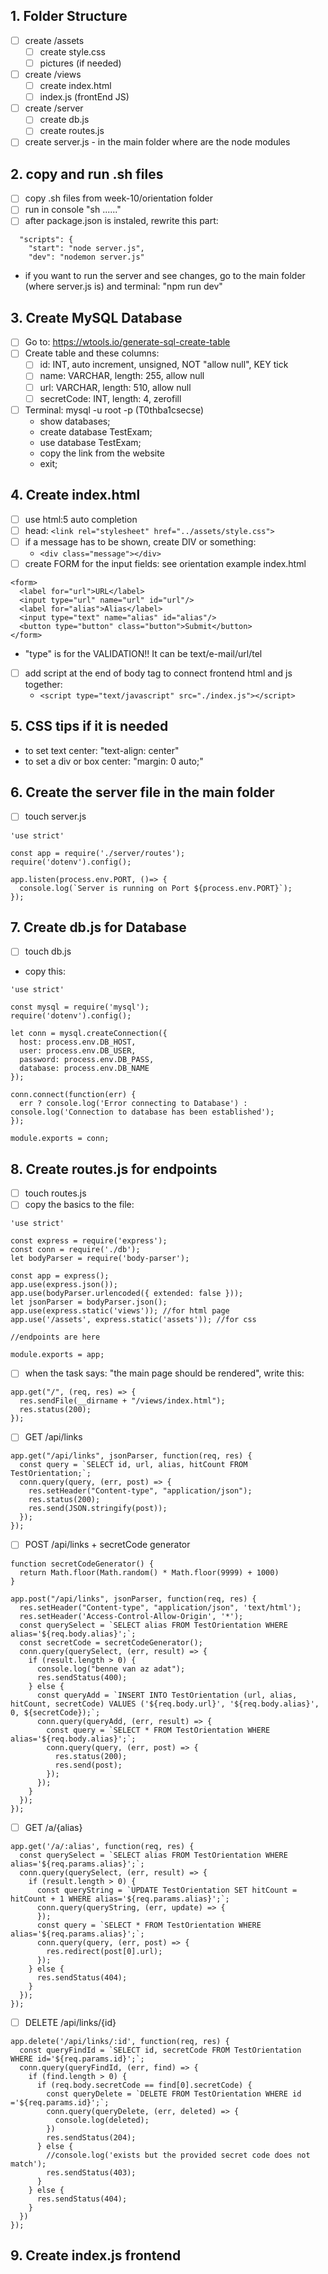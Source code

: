 ## 1. Folder Structure
* [ ] create /assets 
  * [ ] create style.css
  * [ ] pictures (if needed) 
* [ ] create /views
  * [ ] create index.html 
  * [ ] index.js (frontEnd JS)
* [ ] create /server 
  * [ ] create db.js
  * [ ] create routes.js
* [ ] create server.js - in the main folder where are the node modules

## 2. copy and run .sh files
* [ ] copy .sh files from week-10/orientation folder
* [ ] run in console "sh ......"
* [ ] after package.json is instaled, rewrite this part:
```
  "scripts": {
    "start": "node server.js",
    "dev": "nodemon server.js"
```
* if you want to run the server and see changes, go to the main folder (where server.js is) and terminal: "npm run dev"

## 3. Create MySQL Database
* [ ] Go to: https://wtools.io/generate-sql-create-table
* [ ] Create table and these columns:
  * [ ] id: INT, auto increment, unsigned, NOT "allow null", KEY tick
  * [ ] name: VARCHAR, length: 255, allow null
  * [ ] url: VARCHAR, length: 510, allow null
  * [ ] secretCode: INT, length: 4, zerofill
* [ ] Terminal: mysql -u root -p (T0thba1csecse)
  * show databases;
  * create database TestExam;
  * use database TestExam;
  * copy the link from the website
  * exit;

## 4. Create index.html
* [ ] use html:5 auto completion
* [ ] head: `<link rel="stylesheet" href="../assets/style.css">`
* [ ] if a message has to be shown, create DIV or something: 
  * `<div class="message"></div>`
* [ ] create FORM for the input fields:
see orientation example index.html
```
<form>
  <label for="url">URL</label>
  <input type="url" name="url" id="url"/>
  <label for="alias">Alias</label>
  <input type="text" name="alias" id="alias"/>
  <button type="button" class="button">Submit</button>
</form>
```
  * "type" is for the VALIDATION!! It can be text/e-mail/url/tel
* [ ] add script at the end of body tag to connect frontend html and js together: 
  * `<script type="text/javascript" src="./index.js"></script>`

## 5. CSS tips if it is needed
* to set text center: "text-align: center"
* to set a div or box center: "margin: 0 auto;"

## 6. Create the server file in the main folder
* [ ] touch server.js
```
'use strict'

const app = require('./server/routes');
require('dotenv').config();

app.listen(process.env.PORT, ()=> {
  console.log(`Server is running on Port ${process.env.PORT}`);
});
```

## 7. Create db.js for Database
* [ ] touch db.js
* copy this:
```
'use strict'

const mysql = require('mysql');
require('dotenv').config();

let conn = mysql.createConnection({
  host: process.env.DB_HOST,
  user: process.env.DB_USER,
  password: process.env.DB_PASS,
  database: process.env.DB_NAME
});

conn.connect(function(err) {
  err ? console.log('Error connecting to Database') : console.log('Connection to database has been established');
});

module.exports = conn;
```

## 8. Create routes.js for endpoints
* [ ] touch routes.js
* [ ] copy the basics to the file:
```
'use strict'

const express = require('express');
const conn = require('./db');
let bodyParser = require('body-parser');

const app = express();
app.use(express.json());
app.use(bodyParser.urlencoded({ extended: false }));
let jsonParser = bodyParser.json();
app.use(express.static('views')); //for html page
app.use('/assets', express.static('assets')); //for css

//endpoints are here

module.exports = app;
```
* [ ] when the task says: "the main page should be rendered", write this:
```
app.get("/", (req, res) => {
  res.sendFile(__dirname + "/views/index.html");
  res.status(200);
});
```
* [ ] GET /api/links
```
app.get("/api/links", jsonParser, function(req, res) {
  const query = `SELECT id, url, alias, hitCount FROM TestOrientation;`;
  conn.query(query, (err, post) => {
    res.setHeader("Content-type", "application/json");
    res.status(200);
    res.send(JSON.stringify(post));
  });
});
```
* [ ] POST /api/links + secretCode generator
```
function secretCodeGenerator() {
  return Math.floor(Math.random() * Math.floor(9999) + 1000)
}

app.post("/api/links", jsonParser, function(req, res) {
  res.setHeader("Content-type", "application/json", 'text/html');
  res.setHeader('Access-Control-Allow-Origin', '*');
  const querySelect = `SELECT alias FROM TestOrientation WHERE alias='${req.body.alias}';`;
  const secretCode = secretCodeGenerator();
  conn.query(querySelect, (err, result) => {
    if (result.length > 0) {
      console.log("benne van az adat");
      res.sendStatus(400);
    } else {
      const queryAdd = `INSERT INTO TestOrientation (url, alias, hitCount, secretCode) VALUES ('${req.body.url}', '${req.body.alias}', 0, ${secretCode});`;
      conn.query(queryAdd, (err, result) => {
        const query = `SELECT * FROM TestOrientation WHERE alias='${req.body.alias}';`;
        conn.query(query, (err, post) => {
          res.status(200);
          res.send(post);
        });
      });
    }
  });
});
```
* [ ] GET /a/{alias}
```
app.get('/a/:alias', function(req, res) {
  const querySelect = `SELECT alias FROM TestOrientation WHERE alias='${req.params.alias}';`;
  conn.query(querySelect, (err, result) => {
    if (result.length > 0) {
      const queryString = `UPDATE TestOrientation SET hitCount = hitCount + 1 WHERE alias='${req.params.alias}';`;
      conn.query(queryString, (err, update) => {
      });
      const query = `SELECT * FROM TestOrientation WHERE alias='${req.params.alias}';`;
      conn.query(query, (err, post) => {
        res.redirect(post[0].url);
      });
    } else {
      res.sendStatus(404);
    }
  }); 
});
```
* [ ] DELETE /api/links/{id}
```
app.delete('/api/links/:id', function(req, res) {
  const queryFindId = `SELECT id, secretCode FROM TestOrientation WHERE id='${req.params.id}';`;
  conn.query(queryFindId, (err, find) => {
    if (find.length > 0) {
      if (req.body.secretCode == find[0].secretCode) {
        const queryDelete = `DELETE FROM TestOrientation WHERE id ='${req.params.id}';`;
        conn.query(queryDelete, (err, deleted) => {
          console.log(deleted);
        })
        res.sendStatus(204);
      } else {
        //console.log('exists but the provided secret code does not match');
        res.sendStatus(403);
      }
    } else {
      res.sendStatus(404);
    }
  })
});
```
## 9. Create index.js frontend